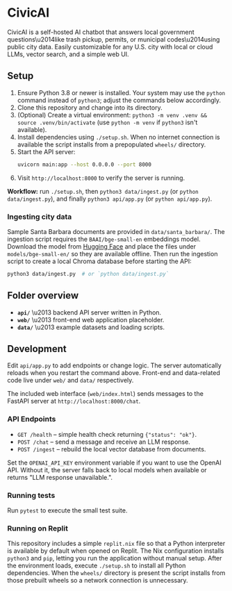 # CivicAI
CivicAI is a self-hosted AI chatbot that answers local government questions\u2014like trash pickup, permits, or municipal codes\u2014using public city data. Easily customizable for any U.S. city with local or cloud LLMs, vector search, and a simple web UI.

## Setup
1. Ensure Python 3.8 or newer is installed.
   Your system may use the `python` command instead of `python3`; adjust the commands below accordingly.
2. Clone this repository and change into its directory.
3. (Optional) Create a virtual environment: `python3 -m venv .venv && source .venv/bin/activate` (use `python -m venv` if `python3` isn't available).
4. Install dependencies using `./setup.sh`. When no internet connection is available the script installs from a prepopulated `wheels/` directory.
5. Start the API server:
   ```bash
   uvicorn main:app --host 0.0.0.0 --port 8000
   ```
6. Visit `http://localhost:8000` to verify the server is running.

**Workflow:** run `./setup.sh`, then `python3 data/ingest.py` (or `python data/ingest.py`), and finally `python3 api/app.py` (or `python api/app.py`).

### Ingesting city data
Sample Santa Barbara documents are provided in `data/santa_barbara/`. The
ingestion script requires the `BAAI/bge-small-en` embeddings model. Download
the model from [Hugging Face](https://huggingface.co/BAAI/bge-small-en) and
place the files under `models/bge-small-en/` so they are available offline.
Then run the ingestion script to create a local Chroma database before starting
the API:

```bash
python3 data/ingest.py  # or `python data/ingest.py`
```

## Folder overview
- **`api/`** \u2013 backend API server written in Python.
- **`web/`** \u2013 front-end web application placeholder.
- **`data/`** \u2013 example datasets and loading scripts.

## Development
Edit `api/app.py` to add endpoints or change logic. The server automatically reloads when you restart the command above. Front-end and data-related code live under `web/` and `data/` respectively.

The included web interface (`web/index.html`) sends messages to the FastAPI
server at `http://localhost:8000/chat`.

### API Endpoints

- `GET /health` – simple health check returning `{"status": "ok"}`.
- `POST /chat` – send a message and receive an LLM response.
- `POST /ingest` – rebuild the local vector database from documents.

Set the `OPENAI_API_KEY` environment variable if you want to use the OpenAI
API. Without it, the server falls back to local models when available or returns
"LLM response unavailable.".

### Running tests

Run `pytest` to execute the small test suite.

### Running on Replit

This repository includes a simple `replit.nix` file so that a Python
interpreter is available by default when opened on Replit. The Nix
configuration installs `python3` and `pip`, letting you run the
application without manual setup. After the environment loads, execute
`./setup.sh` to install all Python dependencies. When the `wheels/`
directory is present the script installs from those prebuilt wheels so a
network connection is unnecessary.

